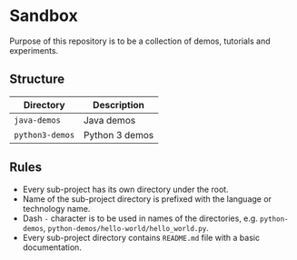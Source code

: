 # Sandbox

Purpose of this repository is to be a collection of demos, tutorials and
experiments.

## Structure

| Directory       | Description    |
| --------------- | -------------- |
| `java-demos`    | Java demos     |
| `python3-demos` | Python 3 demos |

## Rules

* Every sub-project has its own directory under the root.
* Name of the sub-project directory is prefixed with the language or technology
  name.
* Dash `-` character is to be used in names of the directories, e.g.
  `python-demos`, `python-demos/hello-world/hello_world.py`.
* Every sub-project directory contains `README.md` file with a basic
  documentation.
